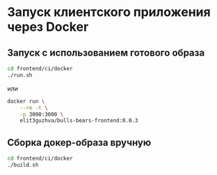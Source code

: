 # Запуск клиентского приложения через Docker

## Запуск с использованием готового образа
```bash
cd frontend/ci/docker
./run.sh
```
или
```bash
docker run \
    --rm -t \
    -p 3000:3000 \
    elit3guzhva/bulls-bears-frontend:0.0.3
```

## Сборка докер-образа вручную
```bash
cd frontend/ci/docker
./build.sh
```
